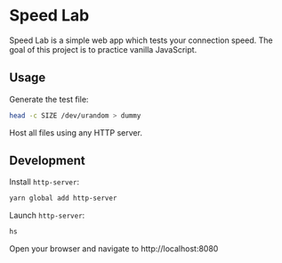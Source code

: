 # Speed Lab

Speed Lab is a simple web app which tests your connection speed. The goal of this project is to practice vanilla JavaScript.

## Usage

Generate the test file:

```sh
head -c SIZE /dev/urandom > dummy
```

Host all files using any HTTP server.

## Development

Install `http-server`:

```sh
yarn global add http-server
```

Launch `http-server`:

```sh
hs
```

Open your browser and navigate to http://localhost:8080
